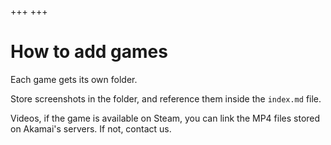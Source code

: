 +++
+++
# How to add games
Each game gets its own folder.

Store screenshots in the folder, and reference them inside the `index.md` file.

Videos, if the game is available on Steam, you can link the MP4 files stored on Akamai's servers. If not, contact us.